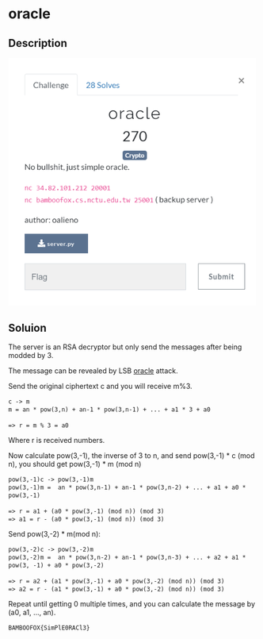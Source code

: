 # oracle

## Description

<img src="chall.png" width="500">

## Soluion

The server is an RSA decryptor but only send the messages after being modded by 3.

The message can be revealed by LSB [oracle](oracle.py) attack.

Send the original ciphertext c and you will receive m%3.

```
c -> m  
m = an * pow(3,n) + an-1 * pow(3,n-1) + ... + a1 * 3 + a0

=> r = m % 3 = a0
```
Where r is received numbers.

Now calculate pow(3,-1), the inverse of 3 to n, and send pow(3,-1) * c (mod n), you should get pow(3,-1) * m (mod n)
```
pow(3,-1)c -> pow(3,-1)m
pow(3,-1)m =  an * pow(3,n-1) + an-1 * pow(3,n-2) + ... + a1 + a0 * pow(3,-1)

=> r = a1 + (a0 * pow(3,-1) (mod n)) (mod 3)
=> a1 = r - (a0 * pow(3,-1) (mod n)) (mod 3)
```
Send pow(3,-2) * m(mod n):
```
pow(3,-2)c -> pow(3,-2)m
pow(3,-2)m =  an * pow(3,n-2) + an-1 * pow(3,n-3) + ... + a2 + a1 * pow(3, -1) + a0 * pow(3,-2)

=> r = a2 + (a1 * pow(3,-1) + a0 * pow(3,-2) (mod n)) (mod 3)
=> a2 = r - (a1 * pow(3,-1) + a0 * pow(3,-2) (mod n)) (mod 3)
```
Repeat until getting 0 multiple times, and you can calculate the message by (a0, a1, ..., an).

```
BAMBOOFOX{SimPlE0RACl3}
```
